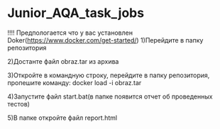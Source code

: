 # Junior_AQA_task_jobs
!!!! Предпологается что у вас установлен Doker(https://www.docker.com/get-started/)
1)Перейдите в папку репозитория

2)Достанте файл obraz.tar из архива 

3)Откройте в командную строку, перейдите в папку репозитория, пропешите команду: docker load -i obraz.tar

4)Запустите файл start.bat(в папке появится отчет об проведенных тестов)

5)В папке откройте файл report.html 
